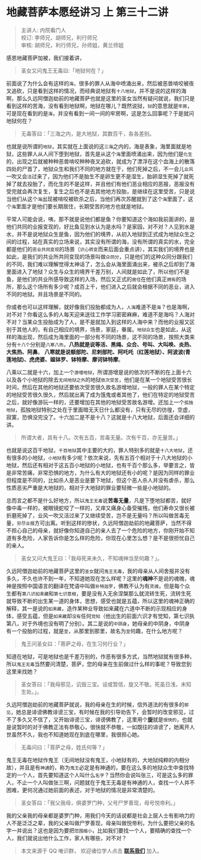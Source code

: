# 地藏菩萨本愿经讲习 上 第三十二讲

> 主讲人: 内院看门人 <br />
> 校订: 李师兄，胡师兄，利行师兄 <br />
> 审核: 胡师兄，利行师兄，孙师姐，黄兰师姐 <br />

感恩地藏菩萨加被，我们接着讲，

> 圣女又问鬼王无毒曰:「地狱何在？」

前面说了为什么会有这样的`海`，很多的罪人从海中喷涌出来，然后被恶兽啃咬被夜叉追砍，只是看到这样的情况，而经典说地狱有`十八地狱`，并不是说的这样的海啊，那么久远阿僧迦劫前的地藏菩萨也就是这里的圣女当然有疑问就说，我们只是看到这样的苦海，没有看到地狱啊，地狱在哪儿？既然说狱，`狱`的意思就是`牢房`，可是现在看到的是`海`，并没有看到一间一间的牢房啊，这是怎么回事呢？于是就问地狱何在？

> 无毒答曰：「三海之内，是大地狱，其数百千，各各差别。

也就是说所谓的`地狱`，其实就在上面说的这`三海`之内的，海是表象，海里面就是地狱，这些罪人从人间下堕到地狱，首先是从这个`海`里面喷涌出来，因为他们是`化生`的，出现之后就被种种恶兽啃咬种种夜叉追砍，就成为了漂浮在这个血海上的散落四处的尸首了，地狱众生和我们不同的地方就在于，他们死掉之后，不一会儿`业风`一吹又会`活`过来了，因为他们不是胎生不是卵生更不是湿生，胎卵湿生死掉了就死掉了就去投胎了，而化生的不是这样，并且他们有他们恶业相应的恶报，恶报没有受完就会再次复生，复生之后也不是去其他地方投胎，是继续在这里受苦，只是说当他们从这个`海`出现被啃咬被砍杀之后，当他们再次苏醒就到了这个`海`里面了，这个`海`里面才是他们要长期居住，长期受苦的地方也就是地狱。

平常人可能会说，咦，那不就是说他们都是鱼？你要知道这个海如我前面讲的，是他们共同的业报变现的，好比鱼见到水认为是水吗？是家园，对不对？人见到水是水，并不是说地狱众生是鱼，因为他们的境界，从初入地狱到正式成为地狱众生之间的过程，站在真实的立场来说，其实没有所谓的海，没有所谓的真实的水，完全都是他们的`恶业共同变现`的场景（`识心转变`而来后面会重点讲），其实我们的境界也是如此，是我们的共业所共同变现的场景叫做`众同分`，只是他们的这种众同分跟我们的不同，我们难以理解觉得太神话了，怎么会从海里面涌出来，被杀之后却到了海里面进入了地狱？众生与众生的境界千差万别，人间就是如此了，所以他们不是鱼，是他们的共业所感导致这样的入场，然后又正式的`居住`在他们真正`拥有`的场所，那么这个场所有多少呢？成百上千，他们进入之后就会根据不同的恶业，进入不同的地狱。并且场景是不同的。

你或者也可以这样理解，就好像我们投胎都成为人，`人海`难道不是`海`？也是海啊，对不对？你看这么多的人每天迎来送往工作学习密密麻麻，难道不是海吗？人海对不对？当某众生投胎成为了人，是不是就加入到这样的人海中来？而他的业报又区别于其他人的，有自己相应的境界，场景，家庭，眷属。`地狱众生`也是如此，从这样的海出现，然后成为海里面的一部分有不同的场景，这不同的场景，按照大类来分有`十八个`分别是`八寒八热`，**八热就是说等活、黑绳、众合、号叫、大叫唤、炎热、大焦热、阿鼻**。 **八寒就是说额部陀、尼剌部陀、阿吒吒（红莲地狱）、阿波波(青莲地狱)、虎虎婆、媪钵罗、钵特摩、摩诃钵特摩**。

八乘以二就是十六，加上一个`游增地狱`，所谓游增是说的依次的不断的在上面十六以及各个小地狱的除去`无间地狱之外`的地狱`依次受苦`，他们是在某一个地狱受苦很长时间，然后在其他的地狱还要依次受苦很久故名游增地狱，一般的罪人在某个特定的地狱受苦很久很久，然后就出离了成为饿鬼或者其他了，他们在特定的地狱受苦之后，就好像游玩一样的，还要增加在其他的地狱受苦故名游增。还加上一个`孤独地狱`，孤独地狱特别之处在于里面暗无天日什么都没有，只有无尽的彷徨，空虚，寂寞，恐惧没完没了。十六加二是不是十八？这就是十八大地狱，后面还会详细的讲。

> 所谓大者，具有十八。次有五百，苦毒无量。次有千百，亦无量苦。」

也就是说这百千地狱，`千百地狱`其中主要的大的，罪人特别多的就是`十八大地狱`，还有很多的小地狱，`小地狱`有多少呢？依次来说，先有五百个相对于十八大地狱的小地狱，然后还有相对于这五百小地狱的小地狱，也有千百个那么多，举要言之，皆是非常苦痛，非常恐惧的地方，为什么有大的地狱还有小的呢？是因为同样的罪业但程度是不同的，比如杀人是恶业是要下地狱，但这个恶人杀人并没有虐杀，那么性质恶劣严重是大地狱的，相对于大地狱的罪业要轻微一些是小地狱的。

总而言之都不是什么好地方，所以`鬼王无毒`说**苦毒无量**，凡是下堕地狱都苦，就好像中毒一样的，被眼镜蛇咬了一样的，又痒又痛身心备受摧残，他们寿命又很长被折磨死掉了，业风一吹又活过来了又继续受苦，岂不是无量吗？所以叫做苦毒无量，`穷尽业报`方可出离。听到这样的惨状，久远阿僧迦劫前的地藏菩萨，当然不得不担心自己的母亲，就好像你知道自己的亲人去了一个危险的地方，你刚开始不知道有多危险，人家告诉你是怎么样的危险，你现在心里怎么想？是不是很担忧自己的亲人。

> 圣女又问大鬼王曰：「我母死来未久，不知魂神当至何趣？」。

久远阿僧迦劫前的地藏菩萨这里的`圣女`就问`鬼王无毒`，我的母亲从人间舍报并没有多久，不久也许不到一年，不知道她现在怎么样呢？这里的**魂神**不是说的魂魄，魂神是按照中国语言的翻译在梵语中叫做`补特迦罗`，佛教不认为有`灵魂`，但是每个众生都有`第八识如来藏`和`第七识意根`，要是没有入无余涅槃那么就流转生死，流转生死就导致不断的出生某一道的身体，思想，感受也就是五蕴，所以这里的魂神正确的解释，其一是说的`如来藏`，造作某种业导致如来藏在六道中不断的示现相应的身体，感受五蕴，但是`如来藏`却`没有`任何`觉知`（他出生的前面六识才有觉知，第七识执第八，对于外境也没有明了分别）。其二是说的`中阴身`，她母亲的中阴身，中阴身有一个投胎的过程，就是`至`，从那里到那里，故名为`至`何趣，在什么地方呢？

> 鬼王问圣女曰：「菩萨之母，在生习何行业？」

知道在地狱，可是地狱也是千差万别的，作恶有很多方式，当然地狱就有很多种，所以`鬼王无毒`当然要问清楚，菩萨，您的母亲在生前做过什么样的事呢？导致您到这里来找她？

> 圣女答曰：「我母邪见，讥毁三宝。设或暂信，旋又不敬。死虽日浅，未知生处。」。

久远阿僧迦劫前的地藏菩萨就说，我的母亲在生的时候，信外道法的有很多的`邪见`，她总是诽谤佛教诽谤三宝，有时候在我的引导劝告下，会暂时的改变邪见，过不了多久又不信了，又开始诽谤三宝，诽谤佛教了，这里用个**旋**就是`很快的`，也就是说暂时的对于佛教正法有恭敬心，很快就不恭敬，一如既往的诽谤了，她离开人世虽然不久，我也不知道她现在到底在哪里，我很担心她。

> 无毒问曰：「菩萨之母，姓氏何等？」

鬼王无毒在地狱作鬼王（无间地狱没有鬼王，小地狱有的，大地狱纯粹的内相分故），并且是有`神通`的，称为`鬼王`必定是有神通的，要在这么多的地狱众生中查找特定的一个人，首先要知道这个人叫什么`名字`？当然你会说叫张三，可是这么多的罪人，不止一个人叫做张三啊，问题就在于鬼王无毒是有神通的人，查找一个人并不困难，更何况通过她前面的表述，对于地狱的情况是非常清楚的。

> 圣女答曰：「我父我母，俱婆罗门种，父号尸罗善现，母号悦帝利。」

我的父亲我的母亲都是婆罗门种，用我们今天的话说都是社会上层人士有影响力的人不是泛泛之辈，我的父亲叫做尸罗善现，母亲叫做悦帝利，为什么要把父亲的名字一并说出？这也是因为要把`范围缩小`，比如我们要找一个人，要精确的查找一个人，我们就说出他什么工作，家人有哪些，对不对？

> 本文来源于 QQ 唯识群， 欢迎诸位学人点击 **[联系我们](https://mp.weixin.qq.com/s/lZCfWjmLjgNR165Tx4_bCQ)** 加入。
